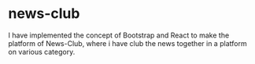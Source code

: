 # news-club
I have implemented the concept of Bootstrap and React to make the platform of News-Club, where i have club the news together in a platform on various category.
